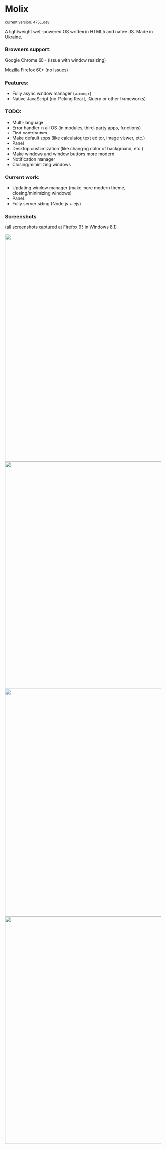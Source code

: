 <h1>Molix</h1>
<small>current version: 4753_dev</small>
<p>A lightweight web-powered OS written in HTML5 and native JS. Made in Ukraine.</p>
<h3>Browsers support:</h3> 
	<p>Google Chrome 60+ (issue with window resizing)</p>
	<p>Mozilla Firefox 60+ (no issues)</p>
<h3>Features:</h3>
<ul>
	<li>Fully async window manager (<code>winmngr</code>)</li>
	<li>Native JavaScript (no f*cking React, jQuery or other frameworks)</li>
</ul>
<h3>TODO:</h3>
<ul>
	<li>Multi-language</li>
	<li>Error handler in all OS (in modules, third-party apps, functions)</li>
	<li>Find contributors</li>
	<li>Make default apps (like calculator, text editor, image viewer, etc.)</li>
	<li>Panel</li>
	<li>Desktop customization (like changing color of background, etc.)</li>
	<li>Make windows and window buttons more modern</li>
	<li>Notification manager</li>
	<li>Closing/minimizing windows</li>
</ul>
<h3>Current work:</h3>
<ul>
	<li>Updating window manager (make more modern theme, closing/minimizing windows)</li>
	<li>Panel</li>
	<li>Fully server siding (Node.js + ejs)</li>
</ul>
<h3>Screenshots</h3>
<p>(all screenshots captured at Firefox 95 in Windows 8.1)</p>
<img src="https://user-images.githubusercontent.com/68496774/157412592-a1f67b83-a21d-46bb-b890-2f5b22013135.png" style="width: 736px;">
<img src="https://user-images.githubusercontent.com/68496774/157412698-f2ad8eaf-3257-42ab-90b9-c2ae810036fc.png" style="width: 736px;">
<img src="https://user-images.githubusercontent.com/68496774/157412809-5ad5b725-b964-471b-8b23-6b668034c5b7.png" style="width: 736px;">
<img src="https://user-images.githubusercontent.com/68496774/157416496-e380f097-638f-430f-803f-cfd35bd9582b.png" style="width: 736px;">
